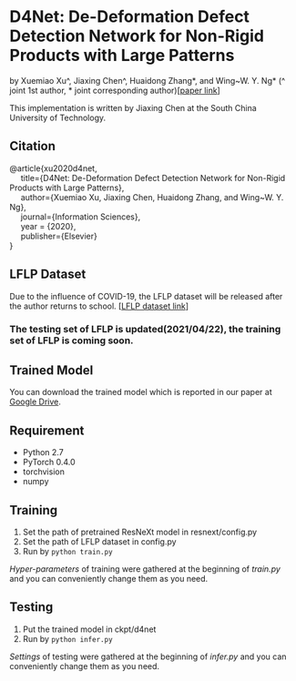 # D4Net: De-Deformation Defect Detection Network for Non-Rigid Products with Large Patterns
by Xuemiao Xu^, Jiaxing Chen^, Huaidong Zhang\*, and Wing~W. Y. Ng\* (^ joint 1st author, * joint corresponding author)[[paper link](https://www.sciencedirect.com/science/article/abs/pii/S0020025520304710)]

This implementation is written by Jiaxing Chen at the South China University of Technology.

## Citation

@article{xu2020d4net,   
&nbsp;&nbsp;&nbsp;&nbsp;  title={D4Net: De-Deformation Defect Detection Network for Non-Rigid Products with Large Patterns},    
&nbsp;&nbsp;&nbsp;&nbsp;  author={Xuemiao Xu, Jiaxing Chen, Huaidong Zhang, and Wing~W. Y. Ng},    
&nbsp;&nbsp;&nbsp;&nbsp;  journal={Information Sciences},    
&nbsp;&nbsp;&nbsp;&nbsp;  year  = {2020},    
&nbsp;&nbsp;&nbsp;&nbsp;  publisher={Elsevier}    
}

## LFLP Dataset

Due to the influence of COVID-19, the LFLP dataset will be released after the author returns to school. [[LFLP dataset link](https://drive.google.com/drive/folders/1t9TSmZiDb5mVElaqS6M9XEUV9w_BuJiF?usp=sharing)]

### The testing set of LFLP is updated(2021/04/22), the training set of LFLP is coming soon.

## Trained Model

You can download the trained model which is reported in our paper at  [Google Drive](https://drive.google.com/file/d/1knTpVXt3gKGxqHMZQKz-T1q0r3TlsQxf/view?usp=sharing).

## Requirement

- Python 2.7
- PyTorch 0.4.0
- torchvision
- numpy

## Training

1. Set the path of pretrained ResNeXt model in resnext/config.py
2. Set the path of LFLP dataset in config.py
3. Run by `python train.py`

*Hyper-parameters* of training were gathered at the beginning of *train.py* and you can conveniently change them as you need.

## Testing

1. Put the trained model in ckpt/d4net
2. Run by `python infer.py`

*Settings* of testing were gathered at the beginning of *infer.py* and you can conveniently change them as you need.
